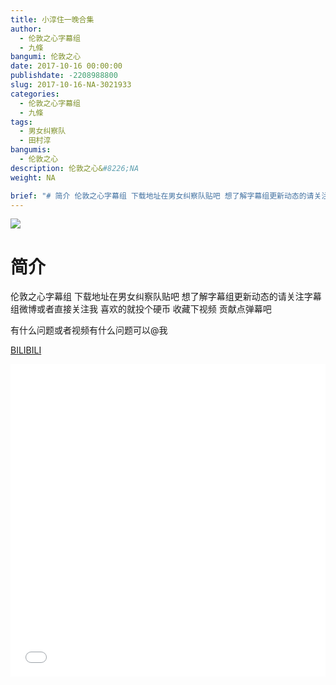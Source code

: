 ```yaml
---
title: 小淳住一晚合集
author: 
  - 伦敦之心字幕组
  - 九條
bangumi: 伦敦之心
date: 2017-10-16 00:00:00
publishdate: -2208988800
slug: 2017-10-16-NA-3021933
categories: 
  - 伦敦之心字幕组
  - 九條
tags: 
  - 男女纠察队
  - 田村淳
bangumis: 
  - 伦敦之心
description: 伦敦之心&#8226;NA
weight: NA

brief: "# 简介 伦敦之心字幕组 下载地址在男女纠察队贴吧 想了解字幕组更新动态的请关注字幕组微博或者直接关注我 喜欢的就投个硬币 收藏下视频 贡献点弹幕吧 有什么问题或者视频有什么问题可以@我"
---
```


![](https://i.imgur.com/X5ulO39.jpg)

# 简介  
伦敦之心字幕组 下载地址在男女纠察队贴吧 想了解字幕组更新动态的请关注字幕组微博或者直接关注我 喜欢的就投个硬币 收藏下视频 贡献点弹幕吧


有什么问题或者视频有什么问题可以@我

  [BILIBILI](https://www.bilibili.com/video/av3021933/)


<div class="vcontainer">  <iframe class='video' src="//www.bilibili.com/blackboard/player.html?aid=3021933" width="100%" height="500" frameborder="0" allowfullscreen="allowfullscreen"></iframe></div>

